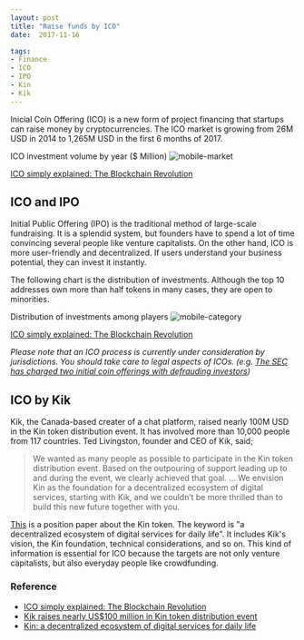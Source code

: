```yaml
---
layout: post
title: "Raise funds by ICO"
date:  2017-11-16

tags:
- Finance
- ICO
- IPO
- Kin
- Kik
---
```


Inicial Coin Offering (ICO) is a new form of project financing that startups can raise money by cryptocurrencies. The ICO market is growing from 26M USD in 2014 to 1,265M USD in the first 6 months of 2017.

ICO investment volume by year ($ Million)
![mobile-market]({{site.github.url}}/images/posts/ico-volume.png)
<div class="source"><a href="http://amzn.to/2yALB3C">ICO simply explained: The Blockchain Revolution</a></div>

## ICO and IPO

Initial Public Offering (IPO) is the traditional method of large-scale fundraising. It is a splendid system, but founders have to spend a lot of time convincing several people like venture capitalists. On the other hand, ICO is more user-friendly and decentralized. If users understand your business potential, they can invest it instantly.

The following chart is the distribution of investments. Although the top 10 addresses own more than half tokens in many cases, they are open to minorities.

Distribution of investments among players
![mobile-category]({{site.github.url}}/images/posts/ico-distribution.png)
<div class="source"><a href="http://amzn.to/2yALB3C">ICO simply explained: The Blockchain Revolution</a></div>

*Please note that an ICO process is currently under consideration by jurisdictions. You should take care to legal aspects of ICOs. (e.g. [The SEC has charged two initial coin offerings with defrauding investors](https://techcrunch.com/2017/09/29/the-sec-has-charged-two-initial-coin-offerings-with-defrauding-investors/))*

##  ICO by Kik

Kik, the Canada-based creater of a chat platform, raised nearly 100M USD in the Kin token distribution event. It has involved more than 10,000 people from 117 countries. Ted Livingston, founder and CEO of Kik, said;

> We wanted as many people as possible to participate in the Kin token distribution event. Based on the outpouring of support leading up to and during the event, we clearly achieved that goal. ... We envision Kin as the foundation for a decentralized ecosystem of digital services, starting with Kik, and we couldn’t be more thrilled than to build this new future together with you.

[This](https://kin.kik.com/papers/Kin_Whitepaper_V1_English.pdf) is a position paper about the Kin token. The keyword is "a decentralized ecosystem of digital services for daily life". It includes Kik's vision, the Kin foundation, technical considerations, and so on. This kind of information is essential for ICO because the targets are not only venture capitalists, but also everyday people like crowdfunding.

### Reference

<div class="list">
  <ul>
    <li><a href="http://amzn.to/2yALB3C">ICO simply explained: The Blockchain Revolution</a></li>
    <li><a href="https://www.kik.com/blog/kik-raises-nearly-us100-million-in-kin-token-distribution-event/">Kik raises nearly US$100 million in Kin token distribution event</a></li>
    <li><a href="https://kin.kik.com/papers/Kin_Whitepaper_V1_English.pdf">Kin: a decentralized ecosystem of digital services for daily life</a></li>
  </ul>
</div>
